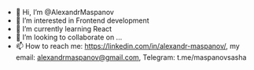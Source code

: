 - 👋 Hi, I’m @AlexandrMaspanov
- 👀 I’m interested in Frontend development
- 🌱 I’m currently learning React
- 💞️ I’m looking to collaborate on ...
- 📫 How to reach me: https://linkedin.com/in/alexandr-maspanov/, my email: alexandrmaspanov@gmail.com, Telegram: t.me/maspanovsasha

<!---
AlexandrMaspanov/AlexandrMaspanov is a ✨ special ✨ repository because its `README.md` (this file) appears on your GitHub profile.
You can click the Preview link to take a look at your changes.
--->
